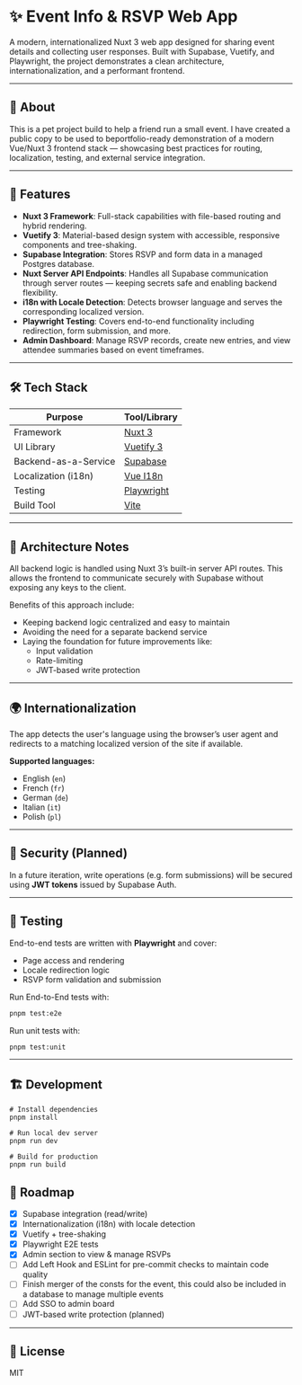 # ✨ Event Info & RSVP Web App

A modern, internationalized Nuxt 3 web app designed for sharing event details and collecting user responses. Built with Supabase, Vuetify, and Playwright, the project demonstrates a clean architecture, internationalization, and a performant frontend.

---

## 🙌 About

This is a pet project build to help a friend run a small event. I have created a public copy to be used to beportfolio-ready demonstration of a modern Vue/Nuxt 3 frontend stack — showcasing best practices for routing, localization, testing, and external service integration.

---

## 🚀 Features

- **Nuxt 3 Framework**: Full-stack capabilities with file-based routing and hybrid rendering.
- **Vuetify 3**: Material-based design system with accessible, responsive components and tree-shaking.
- **Supabase Integration**: Stores RSVP and form data in a managed Postgres database.
- **Nuxt Server API Endpoints**: Handles all Supabase communication through server routes — keeping secrets safe and enabling backend flexibility.
- **i18n with Locale Detection**: Detects browser language and serves the corresponding localized version.
- **Playwright Testing**: Covers end-to-end functionality including redirection, form submission, and more.
- **Admin Dashboard**: Manage RSVP records, create new entries, and view attendee summaries based on event timeframes.

---

## 🛠 Tech Stack

| Purpose              | Tool/Library                              |
| -------------------- | ----------------------------------------- |
| Framework            | [Nuxt 3](https://nuxt.com)                |
| UI Library           | [Vuetify 3](https://vuetifyjs.com)        |
| Backend-as-a-Service | [Supabase](https://supabase.com)          |
| Localization (i18n)  | [Vue I18n](https://vue-i18n.intlify.dev/) |
| Testing              | [Playwright](https://playwright.dev/)     |
| Build Tool           | [Vite](https://vitejs.dev/)               |

---

## 🧩 Architecture Notes

All backend logic is handled using Nuxt 3’s built-in server API routes. This allows the frontend to communicate securely with Supabase without exposing any keys to the client.

Benefits of this approach include:

- Keeping backend logic centralized and easy to maintain
- Avoiding the need for a separate backend service
- Laying the foundation for future improvements like:
  - Input validation
  - Rate-limiting
  - JWT-based write protection

---

## 🌍 Internationalization

The app detects the user's language using the browser’s user agent and redirects to a matching localized version of the site if available.

**Supported languages:**

- English (`en`)
- French (`fr`)
- German (`de`)
- Italian (`it`)
- Polish (`pl`)

---

## 🔐 Security (Planned)

In a future iteration, write operations (e.g. form submissions) will be secured using **JWT tokens** issued by Supabase Auth.

---

## 🧪 Testing

End-to-end tests are written with **Playwright** and cover:

- Page access and rendering
- Locale redirection logic
- RSVP form validation and submission

Run End-to-End tests with:

```bash
pnpm test:e2e
```

Run unit tests with:

```bash
pnpm test:unit
```

---

## 🏗 Development

```
# Install dependencies
pnpm install

# Run local dev server
pnpm run dev

# Build for production
pnpm run build
```

## 📌 Roadmap

- [x] Supabase integration (read/write)
- [x] Internationalization (i18n) with locale detection
- [x] Vuetify + tree-shaking
- [x] Playwright E2E tests
- [x] Admin section to view & manage RSVPs
- [ ] Add Left Hook and ESLint for pre-commit checks to maintain code quality
- [ ] Finish merger of the consts for the event, this could also be included in a database to manage multiple events
- [ ] Add SSO to admin board
- [ ] JWT-based write protection (planned)

---

## 📄 License

MIT
